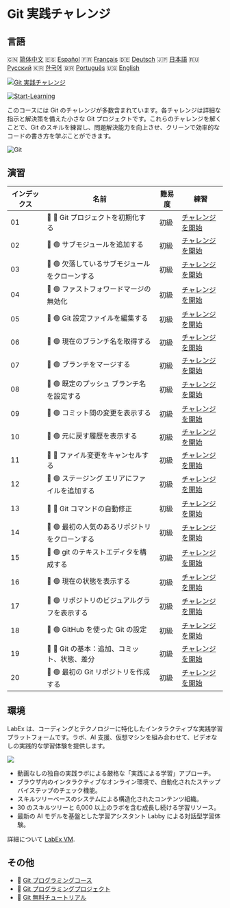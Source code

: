 # Git 実践チャレンジ

## 言語

🇨🇳 [简体中文](README_zh.md) 🇪🇸 [Español](README_es.md) 🇫🇷 [Français](README_fr.md) 🇩🇪 [Deutsch](README_de.md) 🇯🇵 [日本語](README_ja.md) 🇷🇺 [Русский](README_ru.md) 🇰🇷 [한국어](README_ko.md) 🇧🇷 [Português](README_pt.md) 🇺🇸 [English](README.md) 

[![Git 実践チャレンジ](https://cover-creator.labex.io/git-practice-challenges.png?lang=ja)](https://labex.io/ja/courses/git-practice-challenges)

[![Start-Learning](https://img.shields.io/badge/Start-Learning-whitesmoke?style=for-the-badge)](https://labex.io/ja/courses/git-practice-challenges)

このコースには Git のチャレンジが多数含まれています。各チャレンジは詳細な指示と解決策を備えた小さな Git プロジェクトです。これらのチャレンジを解くことで、Git のスキルを練習し、問題解決能力を向上させ、クリーンで効率的なコードの書き方を学ぶことができます。

![Git](https://img.shields.io/badge/Git-whitesmoke?style=for-the-badge&logo=git)


## 演習

|   インデックス | 名前                                           | 難易度   | 練習                                                                                                                              |
|----------------|------------------------------------------------|----------|-----------------------------------------------------------------------------------------------------------------------------------|
|             01 | 🎯 🔵 Git プロジェクトを初期化する             | 初級     | <a target='_blank' href='https://labex.io/ja/labs/git-initialize-git-project-385166'>チャレンジを開始</a>                         |
|             02 | 🎯 🟢 サブモジュールを追加する                 | 初級     | <a target='_blank' href='https://labex.io/ja/labs/git-add-a-submodule-challenge-12611'>チャレンジを開始</a>                       |
|             03 | 🎯 🟢 欠落しているサブモジュールをクローンする | 初級     | <a target='_blank' href='https://labex.io/ja/labs/git-clone-missing-submodules-challenge-12620'>チャレンジを開始</a>              |
|             04 | 🎯 🟢 ファストフォワードマージの無効化         | 初級     | <a target='_blank' href='https://labex.io/ja/labs/git-disable-fast-forward-merging-challenge-12642'>チャレンジを開始</a>          |
|             05 | 🎯 🟢 Git 設定ファイルを編集する               | 初級     | <a target='_blank' href='https://labex.io/ja/labs/git-edit-git-configuration-file-challenge-12645'>チャレンジを開始</a>           |
|             06 | 🎯 🟢 現在のブランチ名を取得する               | 初級     | <a target='_blank' href='https://labex.io/ja/labs/git-get-the-current-branch-name-challenge-12633'>チャレンジを開始</a>           |
|             07 | 🎯 🟢 ブランチをマージする                     | 初級     | <a target='_blank' href='https://labex.io/ja/labs/git-merge-a-branch-challenge-12655'>チャレンジを開始</a>                        |
|             08 | 🎯 🟢 既定のプッシュ ブランチ名を設定する      | 初級     | <a target='_blank' href='https://labex.io/ja/labs/git-set-default-push-branch-name-challenge-12672'>チャレンジを開始</a>          |
|             09 | 🎯 🟢 コミット間の変更を表示する               | 初級     | <a target='_blank' href='https://labex.io/ja/labs/git-view-changes-between-commits-challenge-12684'>チャレンジを開始</a>          |
|             10 | 🎯 🟢 元に戻す履歴を表示する                   | 初級     | <a target='_blank' href='https://labex.io/ja/labs/git-view-undo-history-challenge-12696'>チャレンジを開始</a>                     |
|             11 | 🎯 🔵 ファイル変更をキャンセルする             | 初級     | <a target='_blank' href='https://labex.io/ja/labs/git-cancel-file-change-387714'>チャレンジを開始</a>                             |
|             12 | 🎯 🟢 ステージング エリアにファイルを追加する  | 初級     | <a target='_blank' href='https://labex.io/ja/labs/git-add-files-to-the-staging-area-challenge-12675'>チャレンジを開始</a>         |
|             13 | 🎯 🔵 Git コマンドの自動修正                   | 初級     | <a target='_blank' href='https://labex.io/ja/labs/git-autocorrect-git-commands-challenge-12614'>チャレンジを開始</a>              |
|             14 | 🎯 🟢 最初の人気のあるリポジトリをクローンする | 初級     | <a target='_blank' href='https://labex.io/ja/labs/git-clone-the-first-trending-repository-12621'>チャレンジを開始</a>             |
|             15 | 🎯 🟢 git のテキストエディタを構成する         | 初級     | <a target='_blank' href='https://labex.io/ja/labs/git-configure-the-git-text-editor-challenge-12673'>チャレンジを開始</a>         |
|             16 | 🎯 🟢 現在の状態を表示する                     | 初級     | <a target='_blank' href='https://labex.io/ja/labs/git-view-current-status-challenge-12695'>チャレンジを開始</a>                   |
|             17 | 🎯 🟢 リポジトリのビジュアルグラフを表示する   | 初級     | <a target='_blank' href='https://labex.io/ja/labs/git-view-a-visual-graph-of-the-repository-challenge-12685'>チャレンジを開始</a> |
|             18 | 🎯 🟢 GitHub を使った Git の設定               | 初級     | <a target='_blank' href='https://labex.io/ja/labs/git-git-configuration-with-github-23'>チャレンジを開始</a>                      |
|             19 | 🎯 🔵 Git の基本：追加、コミット、状態、差分   | 初級     | <a target='_blank' href='https://labex.io/ja/labs/shell-git-fundamentals-add-commit-status-diff-387715'>チャレンジを開始</a>      |
|             20 | 🎯 🟢 最初の Git リポジトリを作成する          | 初級     | <a target='_blank' href='https://labex.io/ja/labs/git-create-your-first-git-repository-12632'>チャレンジを開始</a>                |

## 環境

LabEx は、コーディングとテクノロジーに特化したインタラクティブな実践学習プラットフォームです。ラボ、AI 支援、仮想マシンを組み合わせて、ビデオなしの実践的な学習体験を提供します。

![](https://tutorial-screenshot.getvm.io/images/vm-1725247253.png)

- 動画なしの独自の実践ラボによる厳格な「実践による学習」アプローチ。
- ブラウザ内のインタラクティブなオンライン環境で、自動化されたステップバイステップのチェック機能。
- スキルツリーベースのシステムによる構造化されたコンテンツ組織。
- 30 のスキルツリーと 6,000 以上のラボを含む成長し続ける学習リソース。
- 最新の AI モデルを基盤とした学習アシスタント Labby による対話型学習体験。

詳細について [LabEx VM](https://support.labex.io/using-labex/virtual-machine).

## その他

- 🔗 [Git プログラミングコース](https://github.com/labex-labs/awesome-programming-courses)
- 🔗 [Git プログラミングプロジェクト](https://github.com/labex-labs/awesome-programming-projects)
- 🔗 [Git 無料チュートリアル](https://github.com/labex-labs/git-free-tutorials)

